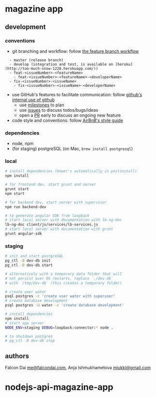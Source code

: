 # magazine app

## development

### conventions

- git branching and workflow: follow [the feature branch workflow](http://nvie.com/posts/a-successful-git-branching-model/)
```
  - master (release branch)
  - develop (integration and test, is available on [heroku](http://too-much-snow-1228.herokuapp.com/))
  - feat-<issueNumber>-<featureName>
    - feat-<issueNumber>-<featureName>-<developerName>
  - fix-<issueNumber>-<issueName>
    - fix-<issueNumber>-<issueName>-<developerName>
```
- use GitHub's features to facilitate communication: follow [github's internal use of github](http://zachholman.com/talk/how-github-uses-github-to-build-github/)
  - use [milestones](https://github.com/falcondai/magazine-app/milestones) to plan
  - use [issues](https://github.com/falcondai/magazine-app/issues) to discuss todos/bugs/ideas
  - open a [PR](https://github.com/falcondai/magazine-app/pulls) early to discuss an ongoing new feature
- code style and conventions: follow [AirBnB's style guide]( https://github.com/airbnb/javascript)

### dependencies

- node, npm
- (for staging) postgreSQL (on Mac, `brew install postgresql`)

### local
```bash
# install dependencies (bower's automatically in postinstall)
npm install

# for frontend dev, start grunt and server
grunt start
npm start

# for backend dev, start server with supervisor
npm run backend-dev

# to generate angular SDK from loopback
# start local server with documentation with lb-ng-doc
lb-ng-doc client/js/services/lb-services.js
# start local server with documentation with grunt
grunt angular-sdk
```

### staging
```bash
# init and start postgreSQL
pg_ctl -D dev-db init
pg_ctl -D dev-db start

# alternatively with a temporary data folder that will
# not persist over OS restarts, replace `./dev-db`
# with `/tmp/dev-db` (this creates a temporary folder)

# create user water
psql postgres -c 'create user water with superuser'
# create database development
psql postgres -U water -c 'create database development'

# install dependencies
npm install
# start app server
NODE_ENV=staging DEBUG=loopback:connector:* node .

# to shutdown postgres
# pg_ctl -D dev-db stop
```

## authors
Falcon Dai <me@falcondai.com>, Anja Ishmukhametova <miukki@gmail.com>
# nodejs-api-magazine-app
